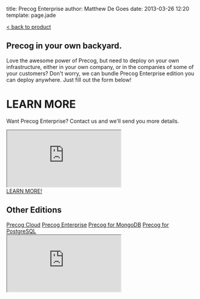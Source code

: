 title: Precog Enterprise
author: Matthew De Goes
date: 2013-03-26 12:20
template: page.jade

<div id="body-links">
   <a class="static-link" href="/products/precog/">&#60; back to product</a>
</div>
<div class="two-columns">
    <h2>Precog in your own backyard.</h2>
    <p>Love the awesome power of Precog, but need to deploy on your own infrastructure, either in your own company, or in the companies of some of your customers? Don't worry, we can bundle Precog Enterprise edition you can deploy anywhere. Just fill out the form below!</p>
    <h1>LEARN MORE</h1>
    <p>Want Precog Enterprise? Contact us and we'll send you more details.</p>
    <div class="form-iframe-half">
        <iframe src="https://go.pardot.com/l/17892/2013-02-21/71552i"></iframe>
    </div>
</div>
<div class="two-columns-end">
    <a class="medium-button red-background" href="#learn-more">LEARN MORE!</a>
    <div id="body-side-resources">
        <h2>Other Editions</h2>
        <div id="editions">
            <a href="/editions/precog-cloud/">Precog Cloud</a>
            <a class="active" href="/editions/precog-enterprise/">Precog Enterprise</a>
            <a href="/editions/precog-for-mongodb/">Precog for MongoDB</a>
            <a href="/editions/precog-for-postgresql/">Precog for PostgreSQL</a>
        </div>
    </div>
</div>
<div class="clear-left">
</div>
<div id="pop-up-form">
   <div class="form-iframe">
      <iframe src="https://go.pardot.com/l/17892/2013-02-13/6x1h2"></iframe>
   </div>
</div>